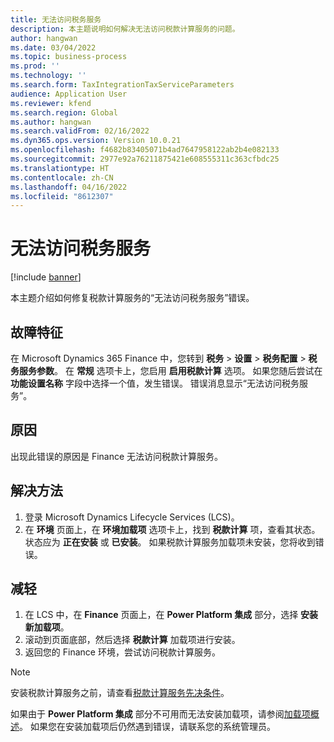 ```yaml
---
title: 无法访问税务服务
description: 本主题说明如何解决无法访问税款计算服务的问题。
author: hangwan
ms.date: 03/04/2022
ms.topic: business-process
ms.prod: ''
ms.technology: ''
ms.search.form: TaxIntegrationTaxServiceParameters
audience: Application User
ms.reviewer: kfend
ms.search.region: Global
ms.author: hangwan
ms.search.validFrom: 02/16/2022
ms.dyn365.ops.version: Version 10.0.21
ms.openlocfilehash: f4682b83405071b4ad7647958122ab2b4e082133
ms.sourcegitcommit: 2977e92a76211875421e608555311c363cfbdc25
ms.translationtype: HT
ms.contentlocale: zh-CN
ms.lasthandoff: 04/16/2022
ms.locfileid: "8612307"
---
```

# <a name="failed-to-access-tax-service"></a>无法访问税务服务

[!include [banner](../includes/banner.md)]


本主题介绍如何修复税款计算服务的“无法访问税务服务”错误。

## <a name="symptoms"></a>故障特征

在 Microsoft Dynamics 365 Finance 中，您转到 **税务** \> **设置** \> **税务配置** \> **税务服务参数**。 在 **常规** 选项卡上，您启用 **启用税款计算** 选项。 如果您随后尝试在 **功能设置名称** 字段中选择一个值，发生错误。 错误消息显示“无法访问税务服务”。

## <a name="cause"></a>原因

出现此错误的原因是 Finance 无法访问税款计算服务。

## <a name="resolution"></a>解决方法 

1. 登录 Microsoft Dynamics Lifecycle Services (LCS)。
2. 在 **环境** 页面上，在 **环境加载项** 选项卡上，找到 **税款计算** 项，查看其状态。 状态应为 **正在安装** 或 **已安装**。 如果税款计算服务加载项未安装，您将收到错误。

## <a name="mitigation"></a>减轻

1. 在 LCS 中，在 **Finance** 页面上，在 **Power Platform 集成** 部分，选择 **安装新加载项**。
2. 滚动到页面底部，然后选择 **税款计算** 加载项进行安装。
3. 返回您的 Finance 环境，尝试访问税款计算服务。

> [!NOTE]
> 安装税款计算服务之前，请查看[税款计算服务先决条件](global-get-started-with-tax-calculation-service.md#prerequisites)。
> 
> 如果由于 **Power Platform 集成** 部分不可用而无法安装加载项，请参阅[加载项概述](../../fin-ops-core/dev-itpro/power-platform/add-ins-overview.md)。 如果您在安装加载项后仍然遇到错误，请联系您的系统管理员。

